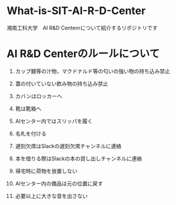 # What-is-SIT-AI-R-D-Center

湘南工科大学　AI R&D Centenrについて紹介するリポジトリです

# AI R&D Centerのルールについて

1. カップ麺等の汁物，マクドナルド等の匂いの強い物の持ち込み禁止

2. 蓋の付いていない飲み物の持ち込み禁止

3. カバンはロッカーへ

4. 靴は靴箱へ

5. AIセンター内ではスリッパを履く

6. 名札を付ける

7. 遅刻欠席はSlackの遅刻欠席チャンネルに連絡

8. 本を借りる際はSlackの本の貸し出しチャンネルに連絡

9. 帰宅時に荷物を放置しない

10. AIセンター内の備品は元の位置に戻す

11. 必要以上に大きな音を出さない
